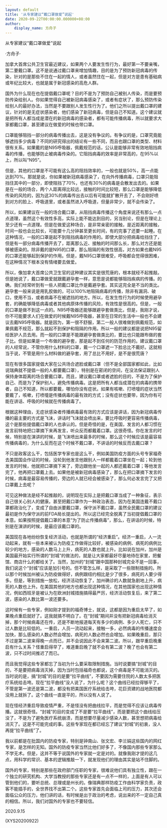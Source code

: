 ```yaml
---
layout: default
title: '从专家建议“戴口罩做爱”说起'
date: 2020-09-22T00:00:00.000000+08:00
author:
    display_name: 方舟子
---
```


从专家建议“戴口罩做爱”说起

·方舟子·

加拿大首席公共卫生官最近建议，如果两个人要发生性行为，最好第一不要亲嘴，第二要戴口罩。这不是说通过戴口罩来增加情趣，目的是为了预防新冠病毒的传染，针对的是那些不住在一起的情人，或者虽然住在一起，但是对方是患有基础病或年纪比较大，也就是属于新冠感染的高危人群。

国外为什么现在也在提倡戴口罩呢？目的不是为了预防自己被别人传染，而是要预防传染给别人。你如果觉得自己被新冠病毒感染了，或者有症状了，那么预防传染给别人的最好办法，当然是不要跟别人发生性行为了。他们之所以提出戴口罩的建议，针对的是无症状感染者，他们感染了新冠病毒，但是自己不知道。这个建议就是把所有人都当成是潜在的新冠病毒的感染者，都有可能传播病毒，所以就要求大家都戴口罩，甚至建议在做爱的时候也带口罩。

口罩能够阻挡一部分的病毒传播出去，这是没有争议的。有争议的是，口罩究竟能够遮挡多少病毒？不同的研究得出的结论有一些不同，而且也跟口罩的类型、材料很有关系。如果戴的是N95呼吸器，佩戴规范的话，公认是能够非常有效地阻挡病毒的传播，也能够防止被病毒传染的。它阻挡病毒的效率是非常高的，在95%以上，所以叫“N95”。

但是，其他的口罩是不可能有这么高的阻挡效率的，一般也就是50%，高一点能达到70%。那就是说，你如果被新冠病毒感染了，在向外传播病毒，口罩只能阻挡住其中的一部分，即使阻挡了70%，也还有30%的病毒是会散发出去的。如果是在一般的场合，两个人距离得比较远，接触的时间比较短，那么口罩是能够降低传染的风险的，因为这30%的病毒传出去以后有可能就扩散开去了，不会刚好喷到对方的脸上、呼吸道里，或者虽然进入呼吸道，但量非常少，就不会传染了。

所以，如果建议在一般的场合戴口罩，从阻挡病毒传播这个角度来说还有那么一点点道理，虽然这个有效性多高，实际上能不能达到目的，另当别论，但是在理论上至少还有一点道理。但是在做爱这种场合，是非常亲密的接触，是近距离的接触，时间一般也会比较长，可能要十几分钟甚至更长时间，有的完事了还要一起睡。在这种情况，一般的口罩是起不到阻挡病毒的作用的。即使大部分把病毒给挡住了，但是有一部分病毒传播开去了，距离那么近、接触的时间那么长，那么对方还是能够被感染的。除非戴的是N95的口罩，那么阻隔的有效性很高，对方如果也戴N95的口罩还能够起到保护的作用。但是，戴N95口罩很难受，呼吸都会觉得很困难，在这种情况下根本没有情绪要去做爱。

所以，像加拿大首席公共卫生官的这种建议其实是很荒唐的，根本就经不起推敲。但是她说了，戴口罩做爱就跟戴避孕套一样，意思是说都能够阻挡疾病的传播。的确，我们经常听到有一些人把戴口罩比作是戴避孕套。其实这完全是不当的类比。避孕套一般来说是用乳胶做的，可以100%地阻隔病毒的传播，除非有漏洞、破口，使用不当，或者病毒不在被遮挡的地方。所以，在发生性行为的时候使用避孕套，的确能够降低病毒或者其他病原体传播的风险，有效性是很高的。但是，一般的口罩是做不到这一点的。N95呼吸器还能够跟避孕套做类比，但是，我刚才说，你不可能要求人们在做爱的时候戴N95呼吸器，甚至在日常的生活中一般也不会建议去戴N95呼吸器。就是因为，第一很不舒服，第二一般人很难做到佩戴规范，如果佩戴不规范，那么就起不到保护和阻隔的作用。所以一般的建议都是说把N95留给医护人员去用。而一般的口罩是不能跟避孕套做类比的，要比也只能跟布做的套子比。但是如果是一个布做的避孕套，那是起不到任何的防范作用的。建议戴口罩的人经常说，不管你用什么材料的口罩，戴一个口罩遮一下脸总比不戴好。这就相当于说，不管是用什么材料做的避孕套，用了总比不用好，是不是很荒唐？

现在有很多国家提倡大家在公共场合遮脸或戴口罩（但不是全部国家都如此，比如说瑞典就不提倡一般的人都要戴口罩），特别是在密闭的空间，在没法保证跟别人保持身体距离的场合要戴口罩。而且，建议戴口罩或者遮脸的目的，不是为了保护自己、而是为了保护别人，避免传播病毒。这是把所有人都当成潜在的病毒的携带者，自己不知道，所以都要戴，哪怕你没有症状。如果有咳嗽、打喷嚏的症状当然要戴了，咳嗽，打喷嚏是传播病毒的最有效的方式；没有症状也要带，因为你有可能在讲话、呼吸的时候就在传播病毒了。

根据这种理由，无症状感染者传播病毒最有效的方式应该是讲话，因为新冠病毒传播的最主要的方式是飞沫，讲话时飞沫就会喷出来，要比呼吸时更容易传播病毒，这个是那些提倡戴口罩的人也承认的。但是奇怪的是，在美国，发言的人都习惯在发言前特地把口罩摘下来再发言，听众反而都戴着口罩。这很奇怪。你在发言的时候，特别是在演讲的时候，是飞沫喷出来最多的时候，那么这个时候应该是最容易传播病毒的，为什么反而在这个时候不戴口罩，不讲话的时候反而去戴口罩？

不只是政客这么干，包括医学专家也是这么干，例如美国防疫方面的头号专家福奇去美国国会作证的时候，没轮到他发言他跟别人一样都戴着口罩坐在一起；轮到他发言的时候，他就把口罩摘下来了，旁边跟他坐一起的人都还戴着口罩；等他发言完了，他再把口罩戴上去。如果他是被新冠病毒感染了，那么在把口罩摘下发言的时候，病毒是最容易传播的，旁边的人就已经会被感染了，那么何必发言完了又把口罩戴上去呢？

可见这种做法是经不起推敲的，说明现在实际上是把戴口罩当成了一种象征，表示自己很关心别人的健康。甚至把戴口罩作为一种政治表态，因为在美国连戴不戴口罩都政治化了，变成了自由派要戴口罩，保守派不戴口罩，虽然全民戴口罩的建议最初是作为保守派的前FDA局长提出的。所以这已经完全脱离了当初提倡戴口罩的本意。如果按照提倡戴口罩的本意“为了防止传播病毒”，那么，在讲话的时候，特别是在演讲的时候，是最应该戴口罩的。

美国现在各地纷纷恢复经济活动，也就是所谓的“经济重启”。经济一重启，人一流动起来，就有一些本来被认为防疫工作做得比较好，被感染的病例、病死的病例比较少的地方，感染的人数马上上升，病死的人数也就上升。比如说在加州，加州是美国最开始实行所谓的“封城”的做法的，就是让大家都最好尽量地待在家里，把餐馆、商店什么的都给关了。当然，加州的“封城”跟中国那种封城完全不是一回事，我们说这个“封城”应该是加引号的。但不管怎么样，是采取了一些限制措施的。所以那个时候加州被认为防疫做得好，病例跟纽约相比是少了很多，病死的人要少得多。但是，等到措施一放松，经济活动恢复了，加州确诊的人数就急剧地上升，病死的人数也上升。在美国其他的地方也都出现这种情况，在其他国家也出现这种情况，例如西班牙是被认为在欧洲封城措施搞得最严厉，经济活动恢复后，来了第二波，感染的人数比第一波还要多。

这时候有一些专家，例如刚才提到的福奇博士，就说，这都是因为重启太早了，如果晚点重启就好了。这我就搞不明白了。在“封城”期间并没有把新冠病毒给消灭掉，那个时候病毒还在传，还是不断地报道每天有多少的病例、多少人死亡，只不过人数是比较低的。一重启，人员一流动起来，接触一多，必然病毒的传播速度会加快，那么感染的人数必然会增加，病死的人数必然也会增加。如果晚重启，那只不过是第二波来得晚一点而已，并不会说因此不会来第二波。所以，跟早重启晚重启有什么关系？怪重启得早了，难道重启晚了就不会有第二波？晚了也会有第二波，只不过时间推迟了而已。

而且我觉得这些专家都忘了当初为什么要采取限制措施。当时说要搞“封城”的目的，不是要把病毒消灭掉，因为当时包括福奇也都说，这个病毒是不可能消灭的。当时说的是，搞“封城”的目的是要“拉平曲线”，不要因为需要住院的人数太多把医疗系统给击垮。现在“拉平曲线”没人说了，为什么呢？这个曲线已经拉得够平了，不管是第一波还是第二波，都没有把美国医疗系统给击垮，花巨资建的战地医院都没用上就拆了。这个曲线一直是平的，所以没有人说了。

现在怪经济重启导致疫情严重，不是怪没有把曲线拉平，而是觉得不应该让病毒传播。这就很奇怪。“封城”的目的变成了不是要“拉平曲线”，而是要把这个曲线给压没了，不是为了避免医疗系统崩溃，而是想要尽量减少感染人数，甚至想把病毒给消灭了。这是不可能完成的事。这些专家现在都已经忘了建议“封城”的初衷，没人再提“拉平曲线”了。

我以前都是在批国内的防疫专家，特别是钟南山、张文宏、李兰娟这些国内的网红专家，是怎样的无知。国外的防疫专家当然比他们好多了，不像国内那些专家那么不学无术。但是，这并不等于说国外的专家就一定是对的。就像我刚才提的这几点，用科学的常识、基本的逻辑推敲一下，就发现他们的理由其实是站不住脚的。

国外的专家，特别是那些在政府部门任职的专家，很难说他们具有独立性，跟在一个独立的研究机构、大学当教授的那些专家还是有一点不一样的，上面是有人可以管到他们的，要听总统、总理或是州长的。像瑞典那样防疫工作由科学家负责，政客不能插手的，全世界找不出第二个。这些专家首先会面临上司的压力，其次还会面临公众的压力，他们讲的话，有时候是出于政治的考虑，说出来的不一定自己真的相信。所以，我们对国外的专家也不要轻信。

2020.9.15

(XYS20200922)

